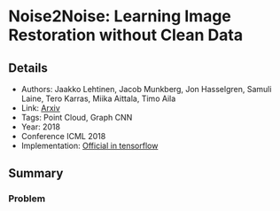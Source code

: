 # Noise2Noise: Learning Image Restoration without Clean Data

## Details

* Authors: Jaakko Lehtinen, Jacob Munkberg, Jon Hasselgren, Samuli Laine, Tero Karras, Miika Aittala, Timo Aila
* Link: [Arxiv](https://arxiv.org/pdf/1801.07829.pdf)
* Tags: Point Cloud, Graph CNN
* Year: 2018
* Conference ICML 2018
* Implementation: [Official in tensorflow](https://github.com/NVlabs/noise2noise)

## Summary

### Problem
